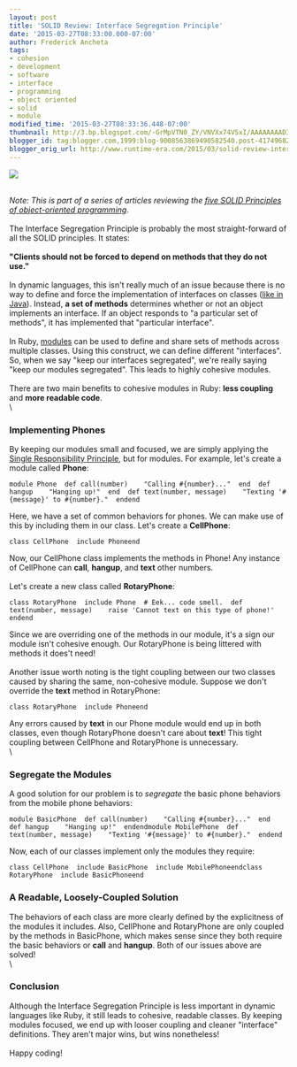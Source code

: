 ```yaml
---
layout: post
title: 'SOLID Review: Interface Segregation Principle'
date: '2015-03-27T08:33:00.000-07:00'
author: Frederick Ancheta
tags:
- cohesion
- development
- software
- interface
- programming
- object oriented
- solid
- module
modified_time: '2015-03-27T08:33:36.448-07:00'
thumbnail: http://3.bp.blogspot.com/-GrMpVTN0_ZY/VNVXx74V5xI/AAAAAAAAD3U/t-LPYfNmiZM/s72-c/clutter.jpg
blogger_id: tag:blogger.com,1999:blog-9008563869490582540.post-4174968216245608109
blogger_orig_url: http://www.runtime-era.com/2015/03/solid-review-interface-segregation.html
---
```


[![](http://3.bp.blogspot.com/-GrMpVTN0_ZY/VNVXx74V5xI/AAAAAAAAD3U/t-LPYfNmiZM/s320/clutter.jpg)](http://3.bp.blogspot.com/-GrMpVTN0_ZY/VNVXx74V5xI/AAAAAAAAD3U/t-LPYfNmiZM/s1600/clutter.jpg)

\
 *Note: This is part of a series of articles reviewing the [five SOLID
Principles of object-oriented
programming](http://en.wikipedia.org/wiki/SOLID_%28object-oriented_design%29).*\
\
 The Interface Segregation Principle is probably the most
straight-forward of all the SOLID principles. It states: \
\
 **"Clients should not be forced to depend on methods that they do not
use."**\
\
 In dynamic languages, this isn't really much of an issue because there
is no way to define and force the implementation of interfaces on
classes ([like in
Java](http://docs.oracle.com/javase/tutorial/java/concepts/interface.html)).
Instead, **a set of methods** determines whether or not an object
implements an interface. If an object responds to "a particular set of
methods", it has implemented that "particular interface". \
\
 In Ruby, [modules](http://www.ruby-doc.org/core-2.2.0/Module.html) can
be used to define and share sets of methods across multiple classes.
Using this construct, we can define different "interfaces". So, when we
say "keep our interfaces segregated", we're really saying "keep our
modules segregated". This leads to highly cohesive modules. \
\
 There are two main benefits to cohesive modules in Ruby: **less
coupling** and **more readable code**. \
\

### Implementing Phones

By keeping our modules small and focused, we are simply applying the
[Single Responsibility
Principle](http://www.runtime-era.com/2015/02/solid-review-single-responsibility.html),
but for modules. For example, let's create a module called **Phone**:

~~~~ {.brush: .ruby}
module Phone  def call(number)    "Calling #{number}..."  end  def hangup    "Hanging up!"  end  def text(number, message)    "Texting '#{message}' to #{number}."  endend
~~~~

Here, we have a set of common behaviors for phones. We can make use of
this by including them in our class. Let's create a **CellPhone**:

~~~~ {.brush: .ruby}
class CellPhone  include Phoneend
~~~~

Now, our CellPhone class implements the methods in Phone! Any instance
of CellPhone can **call**, **hangup**, and **text** other numbers. \
\
 Let's create a new class called **RotaryPhone**:

~~~~ {.brush: .ruby}
class RotaryPhone  include Phone  # Eek... code smell.  def text(number, message)    raise 'Cannot text on this type of phone!'  endend
~~~~

Since we are overriding one of the methods in our module, it's a sign
our module isn't cohesive enough. Our RotaryPhone is being littered with
methods it does't need! \
\
 Another issue worth noting is the tight coupling between our two
classes caused by sharing the same, non-cohesive module. Suppose we
don't override the **text** method in RotaryPhone:

~~~~ {.brush: .ruby}
class RotaryPhone  include Phoneend
~~~~

Any errors caused by **text** in our Phone module would end up in both
classes, even though RotaryPhone doesn't care about **text**! This tight
coupling between CellPhone and RotaryPhone is unnecessary. \
\

### Segregate the Modules

A good solution for our problem is to *segregate* the basic phone
behaviors from the mobile phone behaviors:

~~~~ {.brush: .ruby}
module BasicPhone  def call(number)    "Calling #{number}..."  end  def hangup    "Hanging up!"  endendmodule MobilePhone  def text(number, message)    "Texting '#{message}' to #{number}."  endend
~~~~

Now, each of our classes implement only the modules they require:

~~~~ {.brush: .ruby}
class CellPhone  include BasicPhone  include MobilePhoneendclass RotaryPhone  include BasicPhoneend
~~~~

### A Readable, Loosely-Coupled Solution

The behaviors of each class are more clearly defined by the explicitness
of the modules it includes. Also, CellPhone and RotaryPhone are only
coupled by the methods in BasicPhone, which makes sense since they both
require the basic behaviors or **call** and **hangup**. Both of our
issues above are solved! \
\

### Conclusion

Although the Interface Segregation Principle is less important in
dynamic languages like Ruby, it still leads to cohesive, readable
classes. By keeping modules focused, we end up with looser coupling and
cleaner "interface" definitions. They aren't major wins, but wins
nonetheless! \
\
 Happy coding!
